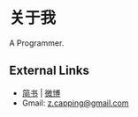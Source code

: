 # 关于我

A Programmer.

## External Links
- [简书](https://www.jianshu.com/u/c42a1fec8a6a) | [微博](http://www.weibo.com/3750729151)
- Gmail: z.capping@gmail.com
